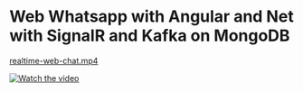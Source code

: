 # Web Whatsapp with Angular and Net with SignalR and Kafka on MongoDB


[realtime-web-chat.mp4](https://youtu.be/_817yV6eOXU)

[![Watch the video](https://img.youtube.com/vi/_817yV6eOXU/0.jpg)](https://www.youtube.com/watch?v=_817yV6eOXU)
